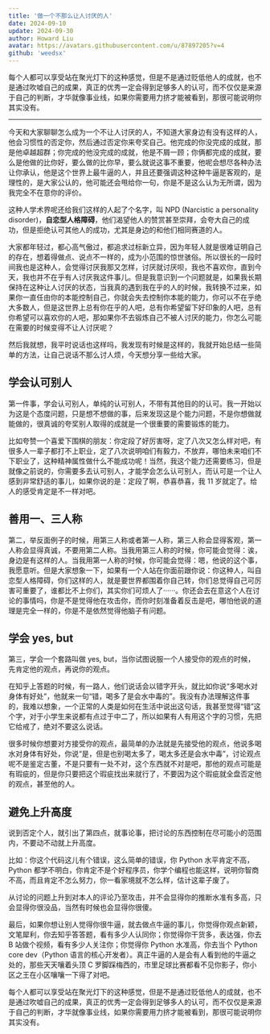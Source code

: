 ```yaml
---
title: '做一个不那么让人讨厌的人'
date: 2024-09-10
update: 2024-09-30
author: Howard Liu
avatar: https://avatars.githubusercontent.com/u/87897205?v=4
github: 'weedsx'
---
```


每个人都可以享受站在聚光灯下的这种感觉，但是不是通过贬低他人的成就，也不是通过吹嘘自己的成果，真正的优秀一定会得到足够多人的认可，而不仅仅是来源于自己的判断，才华就像事业线，如果你需要用力挤才能被看到，那很可能说明你其实没有。

---

今天和大家聊聊怎么成为一个不让人讨厌的人，不知道大家身边有没有这样的人，他会习惯性的否定你，然后通过否定你来夸奖自己。他完成的你没完成的成就，那是他卓越超群；你完成的他没完成的成就，他是不屑一顾；你俩都完成的成就，要么是他做的比你好，要么做的比你早，要么就说这事不重要，他呢会想尽各种办法让你承认，他是这个世界上最牛逼的人，并且还要强调这种这种牛逼是客观的，是理性的，是大家公认的，他可能还会甩给你一句，你是不是这么认为无所谓，因为我完全不在意你的评价。

这种人学术界呢还给我们这样的人起了个名字，叫 NPD (Narcistic a personality disorder)，**自恋型人格障碍**，他们渴望他人的赞赏甚至崇拜，会夸大自己的成功，但是拒绝认可其他人的成功，尤其是身边的和他们相同赛道的人。

大家都年轻过，都心高气傲过，都追求过标新立异，因为年轻人就是很难证明自己的存在，想着得做点、说点不一样的，成为小范围的惊世骇俗。所以很长的一段时间我也是这种人，会觉得讨厌我那又怎样，讨厌就讨厌呗，我也不喜欢你，直到今天，我也并不在乎有人讨厌我这件事儿。但是我意识到一个问题就是，如果我长期保持在这种让人讨厌的状态，当我真的遇到我在乎的人的时候，我转换不过来，如果你一直任由你的本能控制自己，你就会失去控制你本能的能力，你可以不在乎绝大多数人，但是这世界上总有你在乎的人吧，总有你希望留下好印象的人吧，总有你希望可以喜欢你的人吧，那如果你不去锻炼自己不被人讨厌的能力，你怎么可能在需要的时候变得不让人讨厌呢？

然后我就想，我平时说话也这样吗，我发现有时候是这样的，我就开始总结一些简单的方法，让自己说话不那么讨人烦，今天想分享一些给大家。

## 学会认可别人

第一件事，学会认可别人，单纯的认可别人，不带有其他目的的认可。我一开始以为这是个态度问题，只是想不想做的事，后来发现这是个能力问题，不是你想做就能做的，很真诚的夸奖别人取得的成就是一个很重要的需要锻炼的能力。

比如夸赞一个喜爱下围棋的朋友：你定段了好厉害呀，定了八次又怎么样对吧，有很多人一辈子都打不上职业，定了八次说明咱们有毅力，不放弃，哪怕未来咱们不下职业了，这种精神属性做什么不能成功呢！当然，我这个能力还需要练习，但是就像之前说的，你需要多去认可别人，才能学会怎么认可别人，而认可是一个让人感到非常舒适的事儿，如果你说的是：定段了啊，恭喜恭喜，我 11 岁就定了。给人的感受肯定是不一样对吧。

## 善用一、三人称

第二，举反面例子的时候，用第三人称或者第一人称，第三人称会显得客观，第一人称会显得真诚，不要用第二人称。当我用第三人称的时候，你可能会觉得：诶，身边是有这样的人。当我用第一人称的时候，你可能会觉得：嗯，他说的这个事，我愿意听。但是大家想象一下，如果有一个人站在你面前跟你说：你这种人，叫自恋型人格障碍，你们这样的人，就是要世界都围着你自己转，你们总觉得自己可厉害可重要了，谁都比不上你们，其实你们可烦人了······。你还会去在意这个人在讨论的事情吗，你是不是觉得他在攻击你，而你时刻准备着反击是吧，哪怕他说的道理是完全一样的，你是不是依然觉得他脑子有问题。

## 学会 yes, but

第三，学会一个套路叫做 yes, but，当你试图说服一个人接受你的观点的时候，先肯定他的观点，再说你的观点。

在知乎上答题的时候，有一路人，他们说话会以错字开头，就比如你说“多喝水对身体有好处”，他就来一句“错，喝多了是会水中毒的”。我没有办法理解这件事的，我难以想象，一个正常的人类是如何在生活中说出这句话，我甚至觉得“错”这个字，对于小学生来说都有点过于中二了，所以如果有人有用这个字的习惯，先把它给戒了，绝对不要这么说话。

很多时候你想要对方接受你的观点，最简单的办法就是先接受他的观点，他说多喝水对身体有好处，你说“是，但是也别喝太多了，喝太多还是会水中毒”，讨论观点呢不是鉴定古董，不是只要有一处不对，这个东西就不对是吧，那他的观点可能是有瑕疵的，但是你只要把这个瑕疵找出来就行了，不要因为这个瑕疵就全盘否定他的观点，甚至他的人。

## 避免上升高度

说到否定个人，就引出了第四点，就事论事，把讨论的东西控制在尽可能小的范围内，不要动不动就上升高度。

比如：你这个代码这儿有个错误，这么简单的错误，你 Python 水平肯定不高，Python 都学不明白，你肯定不是个好程序员，你学个编程也能这样，说明你智商不高，而且肯定不怎么努力，你一看家境就不怎么样，估计这辈子废了。

从讨论的问题上升到对本人的评论乃至攻击，并不会显得你的推断水准有多高，只会显得你很没品，当然有时候也会显得你很傻。

最后，如果你想让别人觉得你很牛逼，就去做点牛逼的事儿，你觉得你观点新颖，文笔犀利，你去知乎答答题，看有多少人认同你；你觉得你干货多，表达强，你去 B 站做个视频，看有多少人关注你；你觉得你 Python 水准高，你去当个 Python core dev（Python 语言的核心开发者）。真正牛逼的人是会有人看到他的牛逼之处的，那些天天嚷着头顶 C 罗脚踩梅西的，市里足球比赛都看不见你影子，你小区之王在小区嚷嚷一下得了对吧。

每个人都可以享受站在聚光灯下的这种感觉，但是不是通过贬低他人的成就，也不是通过吹嘘自己的成果，真正的优秀一定会得到足够多人的认可，而不仅仅是来源于自己的判断，才华就像事业线，如果你需要用力挤才能被看到，那很可能说明你其实没有。

